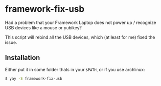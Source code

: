 # framework-fix-usb

Had a problem that your Framework Laptop does not power up / recognize USB devices like a mouse or yubikey?

This script will rebind all the USB devices, which (at least for me) fixed the issue.

## Installation

Either put it in some folder thats in your `$PATH`, or if you use archlinux:

```bash
$ yay -S framework-fix-usb
```

